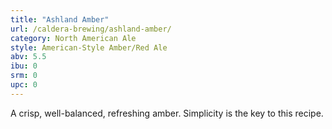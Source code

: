 ```yaml
---
title: "Ashland Amber"
url: /caldera-brewing/ashland-amber/
category: North American Ale
style: American-Style Amber/Red Ale
abv: 5.5
ibu: 0
srm: 0
upc: 0
---
```

A crisp, well-balanced, refreshing amber.  Simplicity is the key to this recipe.
